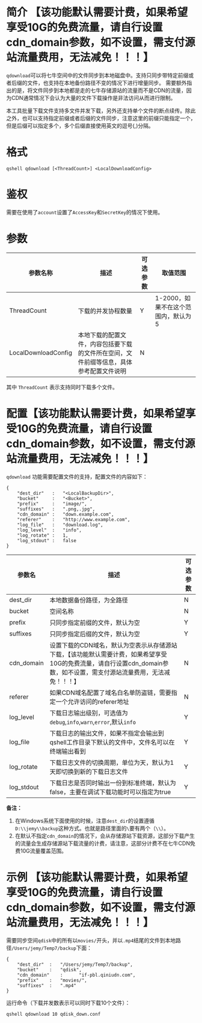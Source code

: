 # 简介 【该功能默认需要计费，如果希望享受10G的免费流量，请自行设置cdn_domain参数，如不设置，需支付源站流量费用，无法减免！！！】

`qdownload`可以将七牛空间中的文件同步到本地磁盘中。支持只同步带特定前缀或者后缀的文件，也支持在本地备份路径不变的情况下进行增量同步。
需要额外指出的是，将文件同步到本地都是走的七牛存储源站的流量而不是CDN的流量，因为CDN通常情况下会认为大量的文件下载操作是非法访问从而进行限制。

本工具批量下载文件支持多文件并发下载，另外还支持单个文件的断点续传。除此之外，也可以支持指定前缀或者后缀的文件同步，注意这里的前缀只能指定一个，但是后缀可以指定多个，多个后缀直接使用英文的逗号(,)分隔。

# 格式

```
qshell qdownload [<ThreadCount>] <LocalDownloadConfig>
```

# 鉴权

需要在使用了`account`设置了`AccessKey`和`SecretKey`的情况下使用。

# 参数

|参数名称|描述|可选参数|取值范围|
|----------|-----------|----------|---------|
|ThreadCount|下载的并发协程数量|Y|1-2000，如果不在这个范围内，默认为5|
|LocalDownloadConfig|本地下载的配置文件，内容包括要下载的文件所在空间，文件前缀等信息，具体参考配置文件说明|N||

其中 `ThreadCount` 表示支持同时下载多个文件。

# 配置【该功能默认需要计费，如果希望享受10G的免费流量，请自行设置cdn_domain参数，如不设置，需支付源站流量费用，无法减免！！！】

`qdownload` 功能需要配置文件的支持，配置文件的内容如下：

```
{
    "dest_dir"   :   "<LocalBackupDir>",
    "bucket"     :   "<Bucket>",
    "prefix"     :   "image/",
    "suffixes"   :   ".png,.jpg",
    "cdn_domain" :   "down.example.com",
    "referer"    :   "http://www.example.com",
    "log_file"   :   "download.log",
    "log_level"  :   "info",
    "log_rotate" :   1,
    "log_stdout" :   false
}
```

|参数名|描述|可选参数|
|--------------|---------------|----------------|
|dest_dir|本地数据备份路径，为全路径|N|
|bucket|空间名称|N|
|prefix|只同步指定前缀的文件，默认为空|Y|
|suffixes|只同步指定后缀的文件，默认为空|Y|
|cdn_domain|设置下载的CDN域名，默认为空表示从存储源站下载，【该功能默认需要计费，如果希望享受10G的免费流量，请自行设置cdn_domain参数，如不设置，需支付源站流量费用，无法减免！！！】|N|
|referer|如果CDN域名配置了域名白名单防盗链，需要指定一个允许访问的referer地址|N|
|log_level|下载日志输出级别，可选值为`debug`,`info`,`warn`,`error`,默认`info`|Y|
|log_file|下载日志的输出文件，如果不指定会输出到qshell工作目录下默认的文件中，文件名可以在终端输出看到|Y|
|log_rotate|下载日志文件的切换周期，单位为天，默认为1天即切换到新的下载日志文件|Y|
|log_stdout|下载日志是否同时输出一份到标准终端，默认为false，主要在调试下载功能时可以指定为true|Y|


**备注：**

1. 在Windows系统下面使用的时候，注意`dest_dir`的设置遵循`D:\\jemy\\backup`这种方式。也就是路径里面的`\`要有两个（`\\`）。
2. 在默认不指定`cdn_domain`的情况下，会从存储源站下载资源，这部分下载产生的流量会生成存储源站下载流量的计费，请注意，这部分计费不在七牛CDN免费10G流量覆盖范围。

# 示例 【该功能默认需要计费，如果希望享受10G的免费流量，请自行设置cdn_domain参数，如不设置，需支付源站流量费用，无法减免！！！】

需要同步空间`qdisk`中的所有以`movies/`开头，并以`.mp4`结尾的文件到本地路径`/Users/jemy/Temp7/backup`下面：

```
{
	"dest_dir"	:	"/Users/jemy/Temp7/backup",
	"bucket"	:	"qdisk",
	"cdn_domain"    :      "if-pbl.qiniudn.com",
	"prefix"	:	"movies/",
	"suffixes"	:	".mp4"
}
```

运行命令（下载并发数表示可以同时下载10个文件）：

```
qshell qdownload 10 qdisk_down.conf
```
